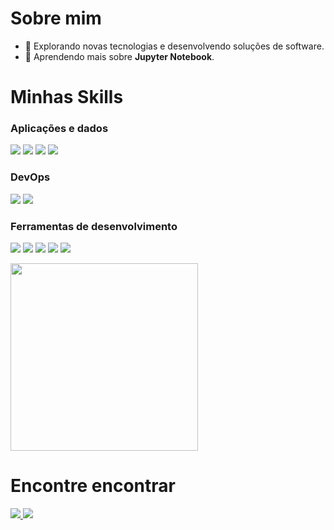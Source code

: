 # Sobre mim

- 🤔 Explorando novas tecnologias e desenvolvendo soluções de software.
- 🌱 Aprendendo mais sobre **Jupyter Notebook**.

# Minhas Skills

### Aplicações e dados

<img src="https://img.shields.io/badge/HTML5-E34F26?style=for-the-badge&logo=html5&logoColor=white"> <img src="https://img.shields.io/badge/CSS3-1572B6?style=for-the-badge&logo=css3&logoColor=white"> <img src="https://img.shields.io/badge/Python-14354C?style=for-the-badge&logo=python&logoColor=white"> <img src="https://img.shields.io/badge/JavaScript-F7DF1E?style=for-the-badge&logo=JavaScript&logoColor=white">

### DevOps

<img src="https://img.shields.io/badge/GIT-E44C30?style=for-the-badge&logo=git&logoColor=white"> <img src="https://img.shields.io/badge/GitHub-100000?style=for-the-badge&logo=github&logoColor=white">

### Ferramentas de desenvolvimento

<img src="https://img.shields.io/badge/PyCharm-000000.svg?&style=for-the-badge&logo=PyCharm&logoColor=white"> <img src="https://img.shields.io/badge/Visual_Studio_Code-0078D4?style=for-the-badge&logo=visual%20studio%20code&logoColor=white"> <img src="https://img.shields.io/badge/MySQL-005C84?style=for-the-badge&logo=mysql&logoColor=white"> <img src="https://img.shields.io/badge/Notion-%23000000.svg?style=for-the-badge&logo=notion&logoColor=white"> <img src="https://img.shields.io/badge/Figma-F24E1E?style=for-the-badge&logo=figma&logoColor=white">


<a href="https://github.com/jonathan-macedo" title="Perfil do Jonathan Macedo">
  <img height="300em" src="https://github-readme-stats.vercel.app/api/top-langs/?username=jonathan-macedo&theme=blue-green" />
</a>

# Encontre encontrar

<a href="https://www.linkedin.com/in/jonathan-macedo-castro/" target="_blank">
  <img src="https://img.shields.io/badge/LinkedIn-0077B5?style=for-the-badge&logo=linkedin&logoColor=white">
</a>
<a href="mailto:jonathan.maccas@gmail.com">
  <img src="https://img.shields.io/badge/Gmail-D14836?style=for-the-badge&logo=gmail&logoColor=white">
</a>


